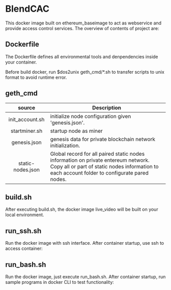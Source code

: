 # BlendCAC
This docker image built on ethereum_baseimage to act as webservice and provide access control services.
The overview of contents of project are:

## Dockerfile
The Dockerfile defines all environmental tools and denpendencies inside your container.

Before build docker, run $dos2unix geth_cmd/*.sh to transfer scripts to unix format to avoid runtime error.

## geth_cmd

|   source   | Description |
|:----------:|-------------|
| init_account.sh | initialize node configuration given 'genesis.json'.|
| startminer.sh | startup node as miner |
| genesis.json | genesis data for private blockchain network initialization. |
| static-nodes.json | Global record for all paired static nodes information on private entereum network. Copy all or part of static nodes information to each account folder to configurate pared nodes. |


## build.sh
After executing build.sh, the docker image live_video will be built on your local environment.

## run_ssh.sh
Run the docker image with ssh interface. After container startup, use ssh to access container:

## run_bash.sh

Run the docker image, just execute run_bash.sh. After container startup, run sample programs in docker CLI to test functionality:




